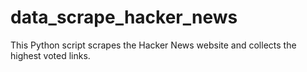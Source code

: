 # data_scrape_hacker_news
This Python script scrapes the Hacker News website and collects the highest voted links.
